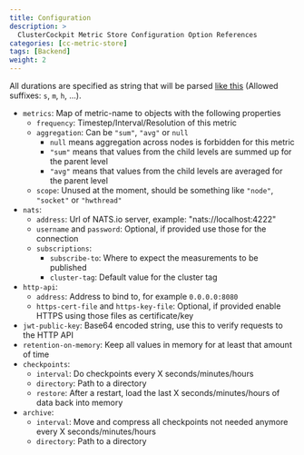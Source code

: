```yaml
---
title: Configuration
description: >
  ClusterCockpit Metric Store Configuration Option References
categories: [cc-metric-store]
tags: [Backend]
weight: 2
---
```


All durations are specified as string that will be parsed [like this](https://pkg.go.dev/time#ParseDuration) (Allowed suffixes: `s`, `m`, `h`, ...).

- `metrics`: Map of metric-name to objects with the following properties
    - `frequency`: Timestep/Interval/Resolution of this metric
    - `aggregation`: Can be `"sum"`, `"avg"` or `null`
        - `null` means aggregation across nodes is forbidden for this metric
        - `"sum"` means that values from the child levels are summed up for the parent level
        - `"avg"` means that values from the child levels are averaged for the parent level
    - `scope`: Unused at the moment, should be something like `"node"`, `"socket"` or `"hwthread"`
- `nats`:
    - `address`: Url of NATS.io server, example: "nats://localhost:4222"
    - `username` and `password`: Optional, if provided use those for the connection
    - `subscriptions`:
        - `subscribe-to`: Where to expect the measurements to be published
        - `cluster-tag`: Default value for the cluster tag
- `http-api`:
    - `address`: Address to bind to, for example `0.0.0.0:8080`
    - `https-cert-file` and `https-key-file`: Optional, if provided enable HTTPS using those files as certificate/key
- `jwt-public-key`: Base64 encoded string, use this to verify requests to the HTTP API
- `retention-on-memory`: Keep all values in memory for at least that amount of time
- `checkpoints`:
    - `interval`: Do checkpoints every X seconds/minutes/hours
    - `directory`: Path to a directory
    - `restore`: After a restart, load the last X seconds/minutes/hours of data back into memory
- `archive`:
    - `interval`: Move and compress all checkpoints not needed anymore every X seconds/minutes/hours
    - `directory`: Path to a directory